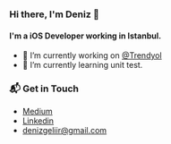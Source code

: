### Hi there, I'm Deniz 👋

#### I'm a iOS Developer working in Istanbul.

- 🔭  I’m currently working on [@Trendyol](https://www.trendyol.com)
- 🌱  I’m currently learning unit test.

### 📬 Get in Touch

- [Medium](https://medium.com/@denizgeliir)
- [Linkedin](https://www.linkedin.com/in/denizgelir)
- <denizgeliir@gmail.com>

<!--
**denizgelir/denizgelir** is a ✨ _special_ ✨ repository because its `README.md` (this file) appears on your GitHub profile.

Here are some ideas to get you started:

- 🔭 I’m currently working on ...
- 🌱 I’m currently learning ...
- 👯 I’m looking to collaborate on ...
- 🤔 I’m looking for help with ...
- 💬 Ask me about ...
- 📫 How to reach me: ...
- 😄 Pronouns: ...
- ⚡ Fun fact: ...
-->
